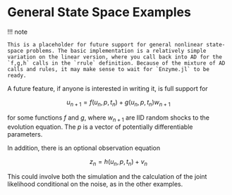 # General State Space Examples

!!! note
    
    This is a placeholder for future support for general nonlinear state-space problems. The basic implementation is a relatively simple variation on the linear version, where you call back into AD for the `f,g,h` calls in the `rrule` definition. Because of the mixture of AD calls and rules, it may make sense to wait for `Enzyme.jl` to be ready.

A future feature, if anyone is interested in writing it, is full support for

```math
u_{n+1} = f(u_n,p,t_n) + g(u_n,p,t_n) w_{n+1}
```

for some functions $f$ and $g$, where $w_{n+1}$ are IID random shocks to the evolution equation. The $p$ is a vector of potentially differentiable parameters.

In addition, there is an optional observation equation

```math
z_n = h(u_n, p, t_n) +  v_n
```

This could involve both the simulation and the calculation of the joint likelihood conditional on the noise, as in the other examples.

